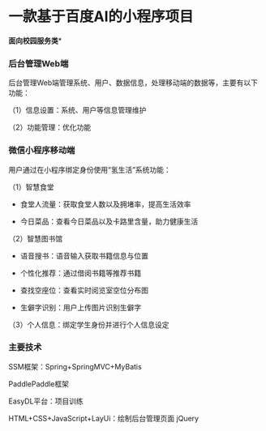 # 一款基于百度AI的小程序项目

**面向校园服务类***

### 后台管理Web端  

 后台管理Web端管理系统、用户、数据信息，处理移动端的数据等，主要有以下功能：  
 
（1）信息设置：系统、用户等信息管理维护  

（2）功能管理：优化功能  

### 微信小程序移动端  

用户通过在小程序绑定身份使用“氢生活”系统功能：  

（1）智慧食堂  

* 食堂人流量：获取食堂人数以及拥堵率，提高生活效率  

* 今日菜品：查看今日菜品以及卡路里含量，助力健康生活  

（2）智慧图书馆   

* 语音搜书：语音输入获取书籍信息与位置  

* 个性化推荐：通过借阅书籍等推荐书籍  

* 查找空座位：查看实时阅览室空位分布图  

* 生僻字识别：用户上传图片识别生僻字

（3）个人信息：绑定学生身份并进行个人信息设定    

### 主要技术  

SSM框架：Spring+SpringMVC+MyBatis  

PaddlePaddle框架  

EasyDL平台：项目训练  

HTML+CSS+JavaScript+LayUi：绘制后台管理页面
jQuery 


